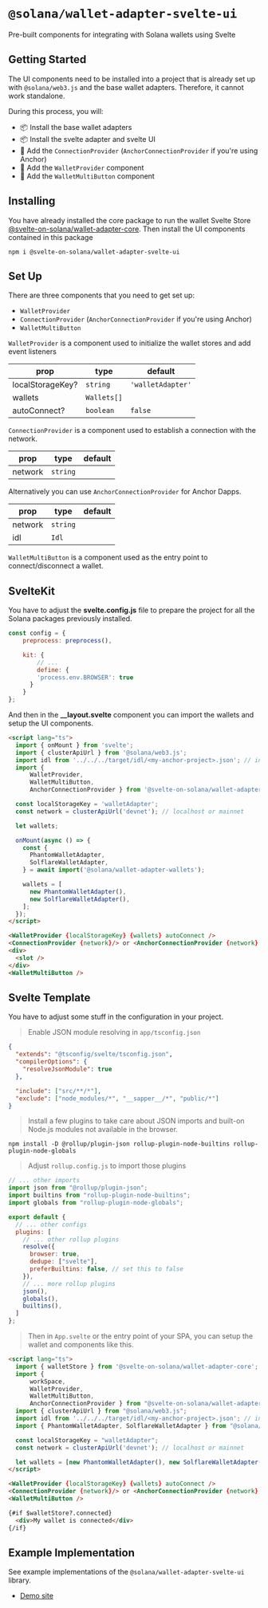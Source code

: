 # `@solana/wallet-adapter-svelte-ui`

Pre-built components for integrating with Solana wallets using Svelte

## Getting Started

The UI components need to be installed into a project that is already set up with `@solana/web3.js` and the base wallet adapters. Therefore, it cannot work standalone.

During this process, you will:

-   📦 Install the base wallet adapters
-   📦 Install the svelte adapter and svelte UI
-   🔨 Add the `ConnectionProvider` (`AnchorConnectionProvider` if you're using Anchor)
-   🔨 Add the `WalletProvider` component
-   🔨 Add the `WalletMultiButton` component

## Installing

You have already installed the core package to run the wallet Svelte Store [@svelte-on-solana/wallet-adapter-core](github.com/svelte-on-solana/wallet-adapter/blob/master/packages/core/README.md). Then install the UI components contained in this package

```shell
npm i @svelte-on-solana/wallet-adapter-svelte-ui
```

## Set Up

There are three components that you need to get set up:

-   `WalletProvider`
-   `ConnectionProvider` (`AnchorConnectionProvider` if you're using Anchor)
-   `WalletMultiButton`

`WalletProvider` is a component used to initialize the wallet stores and add event listeners

| prop             | type        | default           |
| ---------------- | ----------- | ----------------- |
| localStorageKey? | `string`    | `'walletAdapter'` |
| wallets          | `Wallets[]` |                   |
| autoConnect?     | `boolean`   | `false`           |

`ConnectionProvider` is a component used to establish a connection with the network.

| prop    | type     | default |
| ------- | -------- | ------- |
| network | `string` |         |

Alternatively you can use `AnchorConnectionProvider` for Anchor Dapps.

| prop    | type     | default |
| ------- | -------- | ------- |
| network | `string` |         |
| idl     | `Idl`    |         |

`WalletMultiButton` is a component used as the entry point to connect/disconnect a wallet.


## SvelteKit

You have to adjust the **svelte.config.js** file to prepare the project for all the Solana packages previously installed.

```javascript
const config = {
	preprocess: preprocess(),

	kit: {
		// ...
		define: {
        'process.env.BROWSER': true
      }
	}
};
```

And then in the **__layout.svelte** component you can import the wallets and setup the UI components.

```html
<script lang="ts">
  import { onMount } from 'svelte';
  import { clusterApiUrl } from '@solana/web3.js';
  import idl from '../../../target/idl/<my-anchor-project>.json'; // in case you are using Anchor
  import {
	  WalletProvider,
	  WalletMultiButton,
	  AnchorConnectionProvider } from '@svelte-on-solana/wallet-adapter-svelte-ui';

  const localStorageKey = 'walletAdapter';
  const network = clusterApiUrl('devnet'); // localhost or mainnet

  let wallets;

  onMount(async () => {
    const {
      PhantomWalletAdapter,
      SolflareWalletAdapter,
    } = await import('@solana/wallet-adapter-wallets');

    wallets = [
      new PhantomWalletAdapter(),
      new SolflareWalletAdapter(),
    ];
  });
</script>

<WalletProvider {localStorageKey} {wallets} autoConnect />
<ConnectionProvider {network}/> or <AnchorConnectionProvider {network} {idl} />
<div>
  <slot />
</div>
<WalletMultiButton />
```

## Svelte Template

You have to adjust some stuff in the configuration in your project.

> Enable JSON module resolving in `app/tsconfig.json`

```json
{
  "extends": "@tsconfig/svelte/tsconfig.json",
  "compilerOptions": {
    "resolveJsonModule": true
  },

  "include": ["src/**/*"],
  "exclude": ["node_modules/*", "__sapper__/*", "public/*"]
}
```
> Install a few plugins to take care about JSON imports and built-on Node.js modules not available in the browser.

```shell
npm install -D @rollup/plugin-json rollup-plugin-node-builtins rollup-plugin-node-globals
```

> Adjust `rollup.config.js` to import those plugins
```javascript
// ... other imports
import json from "@rollup/plugin-json";
import builtins from "rollup-plugin-node-builtins";
import globals from "rollup-plugin-node-globals";

export default {
  // ... other configs
  plugins: [
    // ... other rollup plugins
    resolve({
      browser: true,
      dedupe: ["svelte"],
      preferBuiltins: false, // set this to false
    }),
    // ... more rollup plugins
    json(),
    globals(),
    builtins(),
  ]
};
```

> Then in `App.svelte` or the entry point of your SPA, you can setup the wallet and components like this.

```html
<script lang="ts">
  import { walletStore } from '@svelte-on-solana/wallet-adapter-core';
  import {
	  workSpace,
	  WalletProvider,
	  WalletMultiButton,
	  AnchorConnectionProvider } from "@svelte-on-solana/wallet-adapter-ui";
  import { clusterApiUrl } from "@solana/web3.js";
  import idl from '../../../target/idl/<my-anchor-project>.json'; // in case you are using Anchor
  import { PhantomWalletAdapter, SolflareWalletAdapter } from "@solana/wallet-adapter-wallets";

  const localStorageKey = "walletAdapter";
  const network = clusterApiUrl('devnet'); // localhost or mainnet

  let wallets = [new PhantomWalletAdapter(), new SolflareWalletAdapter()];
</script>

<WalletProvider {localStorageKey} {wallets} autoConnect />
<ConnectionProvider {network}/> or <AnchorConnectionProvider {network} {idl} />
<WalletMultiButton />

{#if $walletStore?.connected}
  <div>My wallet is connected</div>
{/if}
```

## Example Implementation

See example implementations of the `@solana/wallet-adapter-svelte-ui` library.

-   [Demo site][1]

[1]: https://github.com/silvestrevivo/solana-svelte-counter

